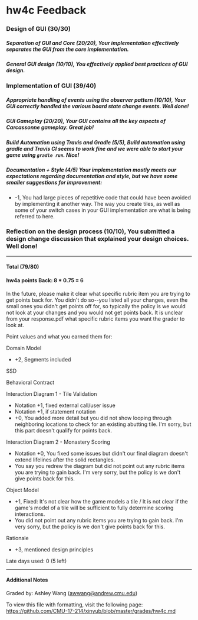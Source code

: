 hw4c Feedback
============


### Design of GUI (30/30)




##### Separation of GUI and Core (20/20), Your implementation effectively separates the GUI from the core implementation.





##### General GUI design (10/10), You effectively applied best practices of GUI design.




### Implementation of GUI (39/40)




##### Appropriate handling of events using the observer pattern (10/10), Your GUI correctly handled the various board state change events. Well done!




##### GUI Gameplay (20/20), Your GUI contains all the key aspects of Carcassonne gameplay. Great job!




##### Build Automation using Travis and Gradle (5/5), Build automation using gradle and Travis CI seems to work fine and we were able to start your game using `gradle run`. Nice! 





##### Documentation + Style (4/5) Your implementation mostly meets our expectations regarding documentation and style, but we have some smaller suggestions for improvement:

 * -1, You had large pieces of repetitive code that could have been avoided by implementing it another way. The way you create tiles, as well as some of your switch cases in your GUI implementation are what is being referred to here.


### Reflection on the design process (10/10), You submitted a design change discussion that explained your design choices. Well done!





---

#### Total (79/80)

#### hw4a points Back: 8 * 0.75 = 6
In the future, please make it clear what specific rubric item you are trying to get points back for. You didn't do so--you listed all your changes, even the small ones you didn't get points off for, so typically the policy is we would not look at your changes and you would not get points back. It is unclear from your response.pdf what specific rubric items you want the grader to look at.


Point values and what you earned them for:

Domain Model 

  * +2, Segments included

SSD


Behavioral Contract



Interaction Diagram 1 - Tile Validation

  * Notation +1, fixed external call/user issue
  * Notation +1, if statement notation
  * +0, You added more detail but you did not show looping through neighboring locations to check for an existing abutting tile. I'm sorry, but this part doesn't qualify for points back.

Interaction Diagram 2 - Monastery Scoring

  * Notation +0, You fixed some issues but didn't our final diagram doesn't extend lifelines after the solid rectangles. 
  * You say you redrew the diagram but did not point out any rubric items you are trying to gain back. I'm very sorry, but the policy is we don't give points back for this. 

Object Model

  * +1, Fixed: It's not clear how the game models a tile / It is not clear if the game's model of a tile will be sufficient to fully determine scoring interactions.
  * You did not point out any rubric items you are trying to gain back. I'm very sorry, but the policy is we don't give points back for this. 

Rationale

  * +3, mentioned design principles



Late days used: 0 (5 left)

---

#### Additional Notes

Graded by: Ashley Wang (awwang@andrew.cmu.edu)

To view this file with formatting, visit the following page: https://github.com/CMU-17-214/xinyub/blob/master/grades/hw4c.md

